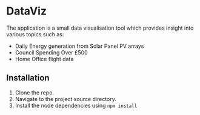# DataViz
The application is a small data visualisation tool which provides insight into various topics such as:
* Daily Energy generation from Solar Panel PV arrays
* Council Spending Over £500
* Home Office flight data

## Installation

1. Clone the repo.
2. Navigate to the project source directory.
3. Install the node dependencies using `npm install`
